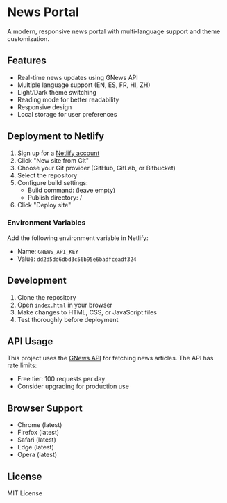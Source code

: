# News Portal

A modern, responsive news portal with multi-language support and theme customization.

## Features

- Real-time news updates using GNews API
- Multiple language support (EN, ES, FR, HI, ZH)
- Light/Dark theme switching
- Reading mode for better readability
- Responsive design
- Local storage for user preferences

## Deployment to Netlify

1. Sign up for a [Netlify account](https://app.netlify.com/signup)
2. Click "New site from Git"
3. Choose your Git provider (GitHub, GitLab, or Bitbucket)
4. Select the repository
5. Configure build settings:
   - Build command: (leave empty)
   - Publish directory: /
6. Click "Deploy site"

### Environment Variables

Add the following environment variable in Netlify:
- Name: `GNEWS_API_KEY`
- Value: `dd2d5dd6dbd3c56b95e6badfceadf324`

## Development

1. Clone the repository
2. Open `index.html` in your browser
3. Make changes to HTML, CSS, or JavaScript files
4. Test thoroughly before deployment

## API Usage

This project uses the [GNews API](https://gnews.io/) for fetching news articles. The API has rate limits:
- Free tier: 100 requests per day
- Consider upgrading for production use

## Browser Support

- Chrome (latest)
- Firefox (latest)
- Safari (latest)
- Edge (latest)
- Opera (latest)

## License

MIT License
